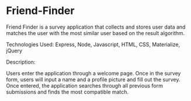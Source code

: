 # Friend-Finder

Friend Finder is a survey application that collects and stores user data and matches the user with the most similar user based on the result algorithm.

Technologies Used: Express, Node, Javascript, HTML, CSS, Materialize, jQuery

Description:

Users enter the application through a welcome page. Once in the survey form, users will input a name and a profile picture and fill out the survey. Once entered, the application searches through all previous form submissions and finds the most compatible match.